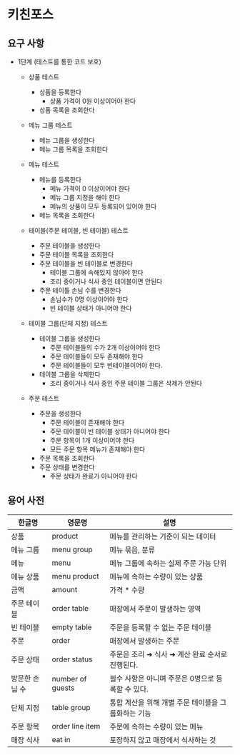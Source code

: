 # 키친포스

## 요구 사항

- 1단계 (테스트를 통한 코드 보호)
    
    - 상품 테스트
      - 상품을 등록한다
        - 상품 가격이 0원 이상이어야 한다
      - 상품 목록을 조회한다
      
    - 메뉴 그룹 테스트
      - 메뉴 그룹을 생성한다
      - 메뉴 그룹 목록을 조회한다
      
    - 메뉴 테스트
      - 메뉴를 등록한다
        - 메뉴 가격이 0 이상이어야 한다
        - 메뉴 그룹 지정을 해야 한다
        - 메뉴의 상품이 모두 등록되어 있어야 한다
      - 메뉴 목록을 조회한다
  
    - 테이블(주문 테이블, 빈 테이블) 테스트    
      - 주문 테이블을 생성한다
      - 주문 테이블 목록을 조회한다
      - 주문 테이블을 빈 테이블로 변경한다
          - 테이블 그룹에 속해있지 않아야 한다
          - 조리 중이거나 식사 중인 테이블이면 안된다
      - 주문 테이틀 손님 수를 변경한다
        - 손님수가 0명 이상이어야 한다
        - 빈 테이블 상태가 아니어야 한다
    
    - 테이블 그룹(단체 지정) 테스트
      - 테이블 그룹을 생성한다
          - 주문 테이블들의 수가 2개 이상이어야 한다
          - 주문 테이블들이 모두 존재해야 한다
          - 주문 테이블들이 모두 빈테이블이어야 한다.
      - 테이블 그룹을 삭제한다
          - 조리 중이거나 식사 중인 주문 테이블 그룹은 삭제가 안된다
    
    - 주문 테스트
      - 주문을 생성한다
          - 주문 테이블이 존재해야 한다
          - 주문 테이블이 빈 테이블 상태가 아니어야 한다
          - 주문 항목이 1개 이상이어야 한다
          - 모든 주문 항목 메뉴가 존재해야 한다
      - 주문 목록을 조회한다
      - 주문 상태를 변경한다
          - 주문 상태가 완료가 아니어야 한다


## 용어 사전

| 한글명 | 영문명 | 설명 |
| --- | --- | --- |
| 상품 | product | 메뉴를 관리하는 기준이 되는 데이터 |
| 메뉴 그룹 | menu group | 메뉴 묶음, 분류 |
| 메뉴 | menu | 메뉴 그룹에 속하는 실제 주문 가능 단위 |
| 메뉴 상품 | menu product | 메뉴에 속하는 수량이 있는 상품 |
| 금액 | amount | 가격 * 수량 |
| 주문 테이블 | order table | 매장에서 주문이 발생하는 영역 |
| 빈 테이블 | empty table | 주문을 등록할 수 없는 주문 테이블 |
| 주문 | order | 매장에서 발생하는 주문 |
| 주문 상태 | order status | 주문은 조리 ➜ 식사 ➜ 계산 완료 순서로 진행된다. |
| 방문한 손님 수 | number of guests | 필수 사항은 아니며 주문은 0명으로 등록할 수 있다. |
| 단체 지정 | table group | 통합 계산을 위해 개별 주문 테이블을 그룹화하는 기능 |
| 주문 항목 | order line item | 주문에 속하는 수량이 있는 메뉴 |
| 매장 식사 | eat in | 포장하지 않고 매장에서 식사하는 것 |


